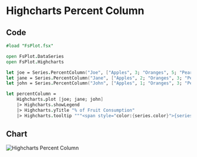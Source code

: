 Highcharts Percent Column
=========================

Code
----

```fsharp
#load "FsPlot.fsx"

open FsPlot.DataSeries
open FsPlot.Highcharts

let joe = Series.PercentColumn("Joe", ["Apples", 3; "Oranges", 5; "Pears", 2; "Bananas", 2])
let jane = Series.PercentColumn("Jane", ["Apples", 2; "Oranges", 3; "Pears", 1; "Bananas", 3])
let john = Series.PercentColumn("John", ["Apples", 1; "Oranges", 3; "Pears", 4; "Bananas", 4])

let percentColumn =
    Highcharts.plot [joe; jane; john]
    |> Highcharts.showLegend
    |> Highcharts.yTitle "% of Fruit Consumption"
    |> Highcharts.tooltip """<span style="color:{series.color}">{series.name}</span>: <b>{point.percentage:.1f}%<br/>"""
```
Chart
-----

![Highcharts Percent Column](https://raw.github.com/TahaHachana/FsPlot/master/screenshots/HighchartsPercentColumn.PNG)